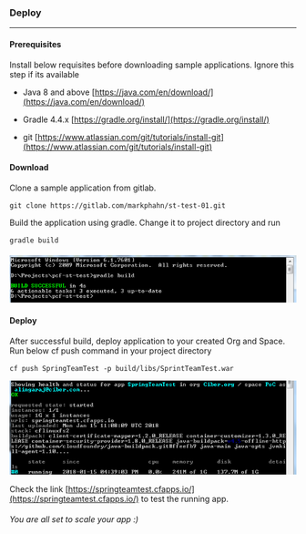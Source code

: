 ### Deploy

---

#### Prerequisites

Install below requisites before downloading sample applications. Ignore this step if its available

* Java 8 and above [https://java.com/en/download/](https://java.com/en/download/)

* Gradle 4.4.x [https://gradle.org/install/](https://gradle.org/install/)

* git     [https://www.atlassian.com/git/tutorials/install-git](https://www.atlassian.com/git/tutorials/install-git)

#### Download

Clone a sample application from gitlab.

```
git clone https://gitlab.com/markphahn/st-test-01.git
```

Build the application using gradle. Change it to project directory and run

```
gradle build
```

#### ![](/assets/build.png)

#### Deploy

After successful build, deploy application to your created Org and Space. Run below cf push command in your project directory

```
cf push SpringTeamTest -p build/libs/SprintTeamTest.war
```

![](/assets/deploy.png)

Check the link [https://springteamtest.cfapps.io/](https://springteamtest.cfapps.io/) to test the running app.

###### You are all set to scale your app :\)



